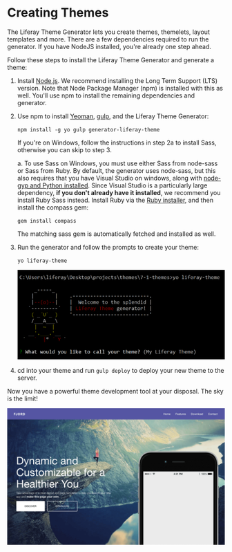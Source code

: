 # Creating Themes [](id=creating-themes)

The Liferay Theme Generator lets you create themes, themelets, layout templates 
and more. There are a few dependencies required to run the generator. If you 
have NodeJS installed, you're already one step ahead. 

Follow these steps to install the Liferay Theme Generator and generate a theme:

1.  Install [Node.js](http://nodejs.org/). We recommend installing the Long Term 
    Support (LTS) version. Note that Node Package Manager (npm) is installed 
    with this as well. You'll use npm to install the remaining dependencies and 
    generator. 

2.  Use npm to install 
    [Yeoman](http://yeoman.io/), 
    [gulp](https://gulpjs.com/), 
    and the Liferay Theme Generator:

        npm install -g yo gulp generator-liferay-theme
        
    If you're on Windows, follow the instructions in step 2a to install Sass, 
    otherwise you can skip to step 3.

    a.  To use Sass on Windows, you must use either Sass from node-sass or Sass 
        from Ruby. By default, the generator uses node-sass, but this also 
        requires that you have Visual Studio on windows, along with 
        [node-gyp and Python installed](https://github.com/nodejs/node-gyp#installation). 
        Since Visual Studio is a particularly large dependency, **if you don't 
        already have it installed**, we recommend you install Ruby Sass instead. 
        Install Ruby via the 
        [Ruby installer](http://rubyinstaller.org/), 
        and then install the compass gem:

        gem install compass
    
    The matching sass gem is automatically fetched and installed as well.
    
3.  Run the generator and follow the prompts to create your theme:

        yo liferay-theme

    ![Figure 1: You can generate a theme by answering just a few configuration questions.](../../../../images/theme-generator-theme-prompt.png)

4.  cd into your theme and run `gulp deploy` to deploy your new theme to the 
    server.
    
Now you have a powerful theme development tool at your disposal. The sky is the 
limit!

![Figure 2: The tools are in your hands to create any theme you can imagine.](../../../../images/theme-generator-theme-example.png)
